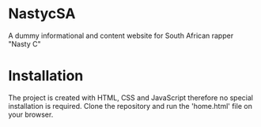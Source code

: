 # NastycSA
A dummy informational and content website for South African rapper "Nasty C"

# Installation

The project is created with HTML, CSS and JavaScript therefore no special installation is required.
Clone the repository and run the 'home.html' file on your browser.
